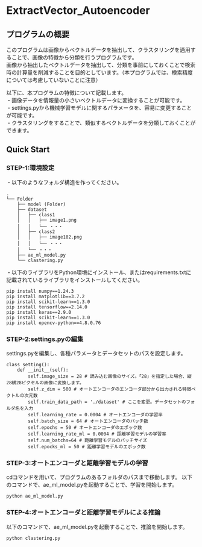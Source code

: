 # ExtractVector_Autoencoder
## プログラムの概要
このプログラムは画像からベクトルデータを抽出して、クラスタリングを適用することで、画像の特徴から分類を行うプログラムです。  
画像から抽出したベクトルデータを抽出して、分類を事前にしておくことで検索時の計算量を削減することを目的としています。（本プログラムでは、検索精度については考慮していないことに注意）  

以下に、本プログラムの特徴について記載します。  
・画像データを情報量の小さいベクトルデータに変換することが可能です。  
・settings.pyから機械学習モデルに関するパラメータを、容易に変更することが可能です。  
・クラスタリングをすることで、類似するベクトルデータを分類しておくことができます。  

## Quick Start
### STEP-1:環境設定
・以下のようなフォルダ構造を作ってください。
```
.
└── Folder
    ├── model (Folder)
    ├── dataset
    │   ├── class1
    │   │   ├── image1.png
    │   │   └── ・・・
    │   ├── class2
    │   │   ├── image102.png
    │   │   └── ・・・
    │   └── ・・・
    ├── ae_ml_model.py
    └── clastering.py
```
  
・以下のライブラリをPython環境にインストール、またはrequirements.txtに記載されているライブラリをインストールしてください。
```
pip install numpy==1.24.3
pip install matplotlib==3.7.2
pip install scikit-learn==1.3.0
pip install tensorflow==2.14.0
pip install keras==2.9.0
pip install scikit-learn==1.3.0
pip install opencv-python==4.8.0.76
```
### STEP-2:settings.pyの編集
settings.pyを編集し、各種パラメータとデータセットのパスを設定します。
```
class setting():
    def __init__(self):
        self.image_size = 28 # 読み込む画像のサイズ。「28」を指定した場合、縦28横28ピクセルの画像に変換します。
        self.z_dim = 500 # オートエンコーダのエンコーダ部分から出力される特徴ベクトルの次元数
        self.train_data_path = './dataset' # ここを変更。データセットのフォルダ名を入力
        self.learning_rate = 0.0004 # オートエンコーダの学習率
        self.batch_size = 64 # オートエンコーダのバッチ数
        self.epochs = 50 # オートエンコーダのエポック数
        self.learning_rate_ml = 0.0004 # 距離学習モデルの学習率
        self.num_batchs=64 # 距離学習モデルのバッチサイズ
        self.epocks_ml = 50 # 距離学習モデルのエポック数
```
### STEP-3:オートエンコーダと距離学習モデルの学習
cdコマンドを用いて、プログラムのあるフォルダのパスまで移動します。
以下のコマンドで、ae_ml_model.pyを起動することで、学習を開始します。
```
python ae_ml_model.py
```

### STEP-4:オートエンコーダと距離学習モデルによる推論
以下のコマンドで、ae_ml_model.pyを起動することで、推論を開始します。
```
python clastering.py
```
